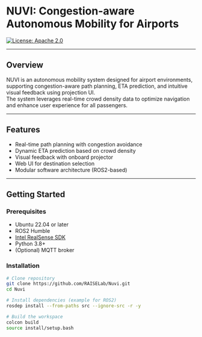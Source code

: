 # NUVI: Congestion-aware Autonomous Mobility for Airports

[![License: Apache 2.0](https://img.shields.io/badge/License-Apache%202.0-blue.svg)](LICENSE)

---

## Overview

NUVI is an autonomous mobility system designed for airport environments, supporting congestion-aware path planning, ETA prediction, and intuitive visual feedback using projection UI.  
The system leverages real-time crowd density data to optimize navigation and enhance user experience for all passengers.

---

## Features

- Real-time path planning with congestion avoidance
- Dynamic ETA prediction based on crowd density
- Visual feedback with onboard projector
- Web UI for destination selection
- Modular software architecture (ROS2-based)

---

## Getting Started

### Prerequisites

- Ubuntu 22.04 or later
- ROS2 Humble
- [Intel RealSense SDK](https://github.com/IntelRealSense/librealsense)
- Python 3.8+
- (Optional) MQTT broker

### Installation

```bash
# Clone repository
git clone https://github.com/RAISELab/Nuvi.git
cd Nuvi

# Install dependencies (example for ROS2)
rosdep install --from-paths src --ignore-src -r -y

# Build the workspace
colcon build
source install/setup.bash
